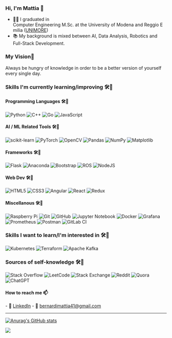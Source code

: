  ### Hi, I'm Mattia 👋 

 - 👨‍🎓 I graduated in Computer Engineering M.Sc. at the University of Modena and Reggio Emilia ([UNIMORE](https://international.unimore.it/)) 
 - 📚 My background is mixed between AI, Data Analysis, Robotics and Full-Stack Development.
  
  ### My Vision🌄 
  Always be hungry of knowledge in order to be a better version of yourself every single day. 
  
 ### Skills I'm currently learning/improving 🛠🧰 
 #### Programming Languages 🛠🧰
 ![Python](https://img.shields.io/badge/python-3670A0?style=for-the-badge&logo=python&logoColor=ffdd54)
 ![C++](https://img.shields.io/badge/C++-%2300599C.svg?style=for-the-badge&logo=c%2B%2B&logoColor=white) ![Go](https://img.shields.io/badge/go-%2300ADD8.svg?style=for-the-badge&logo=go&logoColor=white)
 ![JavaScript](https://img.shields.io/badge/javascript-%23323330.svg?style=for-the-badge&logo=javascript&logoColor=%23F7DF1E)
 #### AI / ML Related Tools 🛠🧰
 ![scikit-learn](https://img.shields.io/badge/scikit--learn-%23F7931E.svg?style=for-the-badge&logo=scikit-learn&logoColor=white) 
 ![PyTorch](https://img.shields.io/badge/PyTorch-%23EE4C2C.svg?style=for-the-badge&logo=PyTorch&logoColor=white) 
 ![OpenCV](https://img.shields.io/badge/opencv-%23white.svg?style=for-the-badge&logo=opencv&logoColor=white) 
 ![Pandas](https://img.shields.io/badge/pandas-%23150458.svg?style=for-the-badge&logo=pandas&logoColor=white) 
 ![NumPy](https://img.shields.io/badge/numpy-%23013243.svg?style=for-the-badge&logo=numpy&logoColor=white) 
 ![Matplotlib](https://img.shields.io/badge/Matplotlib-%23ffffff.svg?style=for-the-badge&logo=Matplotlib&logoColor=black) 
 
 #### Frameworks 🛠🧰
 ![Flask](https://img.shields.io/badge/flask-%23000.svg?style=for-the-badge&logo=flask&logoColor=white)
 ![Anaconda](https://img.shields.io/badge/Anaconda-%2344A833.svg?style=for-the-badge&logo=anaconda&logoColor=white) 
 ![Bootstrap](https://img.shields.io/badge/bootstrap-%23563D7C.svg?style=for-the-badge&logo=bootstrap&logoColor=white)
 ![ROS](https://img.shields.io/badge/ros-%230A0FF9.svg?style=for-the-badge&logo=ros&logoColor=white)
 ![NodeJS](https://img.shields.io/badge/node.js-6DA55F?style=for-the-badge&logo=node.js&logoColor=white)
  
 #### Web Dev 🛠🧰
 ![HTML5](https://img.shields.io/badge/html5-%23E34F26.svg?style=for-the-badge&logo=html5&logoColor=white) ![CSS3](https://img.shields.io/badge/css3-%231572B6.svg?style=for-the-badge&logo=css3&logoColor=white) ![Angular](https://img.shields.io/badge/angular-%23DD0031.svg?style=for-the-badge&logo=angular&logoColor=white) ![React](https://img.shields.io/badge/react-%2320232a.svg?style=for-the-badge&logo=react&logoColor=%2361DAFB) ![Redux](https://img.shields.io/badge/redux-%23593d88.svg?style=for-the-badge&logo=redux&logoColor=white)
  
  #### Miscellanous 🛠🧰
  ![Raspberry Pi](https://img.shields.io/badge/-RaspberryPi-C51A4A?style=for-the-badge&logo=Raspberry-Pi) 
  ![Git](https://img.shields.io/badge/git-%23F05033.svg?style=for-the-badge&logo=git&logoColor=white) ![GitHub](https://img.shields.io/badge/github-%23121011.svg?style=for-the-badge&logo=github&logoColor=white) ![Jupyter Notebook](https://img.shields.io/badge/jupyter-%23FA0F00.svg?style=for-the-badge&logo=jupyter&logoColor=white) ![Docker](https://img.shields.io/badge/docker-%230db7ed.svg?style=for-the-badge&logo=docker&logoColor=white) ![Grafana](https://img.shields.io/badge/grafana-%23F46800.svg?style=for-the-badge&logo=grafana&logoColor=white) ![Prometheus](https://img.shields.io/badge/Prometheus-E6522C?style=for-the-badge&logo=Prometheus&logoColor=white) ![Postman](https://img.shields.io/badge/Postman-FF6C37?style=for-the-badge&logo=postman&logoColor=white) ![GitLab CI](https://img.shields.io/badge/gitlab%20ci-%23181717.svg?style=for-the-badge&logo=gitlab&logoColor=white)
 
  ### Skills I want to learn/I'm interested in 🛠🧰
  ![Kubernetes](https://img.shields.io/badge/kubernetes-%23326ce5.svg?style=for-the-badge&logo=kubernetes&logoColor=white) ![Terraform](https://img.shields.io/badge/terraform-%235835CC.svg?style=for-the-badge&logo=terraform&logoColor=white) ![Apache Kafka](https://img.shields.io/badge/Apache%20Kafka-000?style=for-the-badge&logo=apachekafka)
 
  ### Sources of self-knowledge 🛠🧰
  ![Stack Overflow](https://img.shields.io/badge/-Stackoverflow-FE7A16?style=for-the-badge&logo=stack-overflow&logoColor=white) ![LeetCode](https://img.shields.io/badge/LeetCode-000000?style=for-the-badge&logo=LeetCode&logoColor=#d16c06) ![Stack Exchange](https://img.shields.io/badge/StackExchange-%23ffffff.svg?style=for-the-badge&logo=StackExchange&logoColor=black) ![Reddit](https://img.shields.io/badge/Reddit-%23FF4500.svg?style=for-the-badge&logo=Reddit&logoColor=white) ![Quora](https://img.shields.io/badge/Quora-%23B92B27.svg?style=for-the-badge&logo=Quora&logoColor=white) ![ChatGPT](https://img.shields.io/badge/ChatGPT-00979D?style=for-the-badge)
  
 #### How to reach me 📫 
 - 👥 [LinkedIn](https://www.linkedin.com/in/mattia-bernardi-719a29137/)
 - 📧 bernardimattia41@gmail.com 
  
 --- 
  
  
 [![Anurag's GitHub stats](https://github-readme-stats-git-masterrstaa-rickstaa.vercel.app/api?username=brunzibeer&count_private=true&hide=issues,contribs&show_icons=true&theme=github_dark)](https://github.com/anuraghazra/github-readme-stats) 
  
 ![](https://komarev.com/ghpvc/?username=brunzibeer&color=blue)
